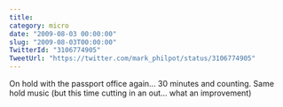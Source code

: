 ```yaml
---
title: 
category: micro
date: "2009-08-03 00:00:00"
slug: "2009-08-03T00:00:00"
TwitterId: "3106774905"
TweetUrl: "https://twitter.com/mark_philpot/status/3106774905"
---
```


On hold with the passport office again... 30 minutes and counting. Same hold
music (but this time cutting in an out... what an improvement)
